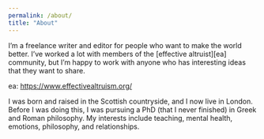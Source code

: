 ```yaml
---
permalink: /about/
title: "About"
---
```


I’m a freelance writer and editor for people who want to make the world better. I’ve worked a lot with members of the [effective altruist][ea] community, but I’m happy to work with anyone who has interesting ideas that they want to share.

ea: https://www.effectivealtruism.org/

I was born and raised in the Scottish countryside, and I now live in London. Before I was doing this, I was pursuing a PhD (that I never finished) in Greek and Roman philosophy. My interests include teaching, mental health, emotions, philosophy, and relationships.
